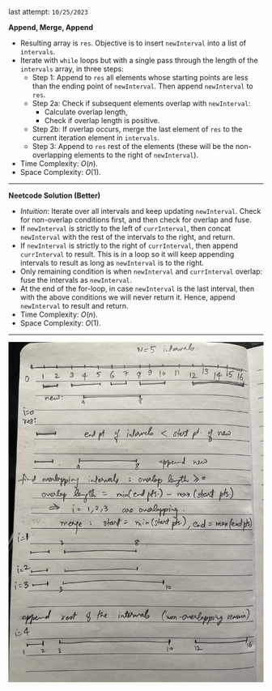 last attempt: `10/25/2023`

**Append, Merge, Append**
- Resulting array is `res`. Objective is to insert `newInterval` into a list of `intervals`. 
- Iterate with `while` loops but with a single pass through the length of the `intervals` array, in three steps:
  - Step 1: Append to `res` all elements whose starting points are less than the ending point of `newInterval`. Then append `newInterval` to `res`. 
  - Step 2a: Check if subsequent elements overlap with `newInterval`:
    - Calculate overlap length, 
    - Check if overlap length is positive. 
  - Step 2b: If overlap occurs, merge the last element of `res` to the current iteration element in `intervals`. 
  - Step 3: Append to `res` rest of the elements (these will be the non-overlapping elements to the right of `newInterval`). 
- Time Complexity: $O(n)$. 
- Space Complexity: $O(1)$. 

---

**Neetcode Solution (Better)**
- *Intuition*: Iterate over all intervals and keep updating `newInterval`. Check for non-overlap conditions first, and then check for overlap and fuse. 
- If `newInterval` is strictly to the left of `currInterval`, then concat `newInterval` with the rest of the intervals to the right, and return. 
- If `newInterval` is strictly to the right of `currInterval`, then append `currInterval` to result. This is in a loop so it will keep appending intervals to result as long as `newInterval` is to the right. 
- Only remaining condition is when `newInterval` and `currInterval` overlap: fuse the intervals as `newInterval`. 
- At the end of the for-loop, in case `newInterval` is the last interval, then with the above conditions we will never return it. Hence, append `newInterval` to result and return.  
- Time Complexity: $O(n)$. 
- Space Complexity: $O(1)$. 

---
<img src="../../../../imgs/overlapping_intervals.jpg" width=800>